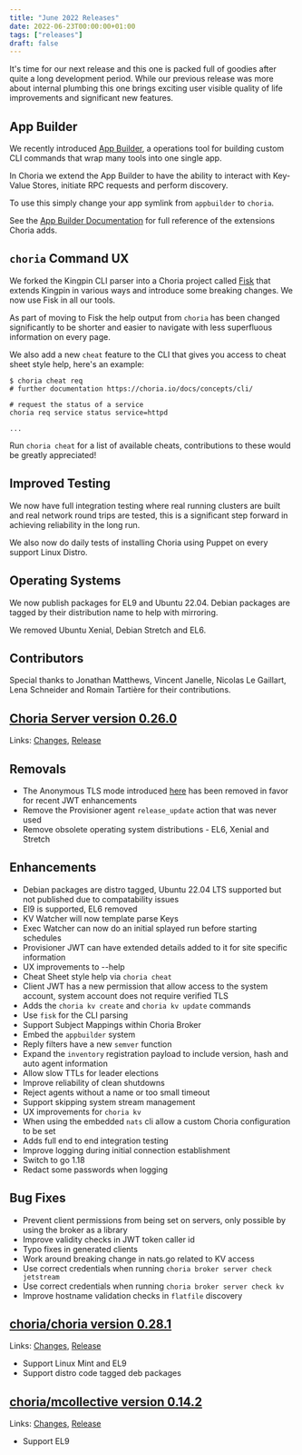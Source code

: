 ```yaml
---
title: "June 2022 Releases"
date: 2022-06-23T00:00:00+01:00
tags: ["releases"]
draft: false
---
```


It's time for our next release and this one is packed full of goodies after quite a long development period.
While our previous release was more about internal plumbing this one brings exciting user visible quality of
life improvements and significant new features.

## App Builder

We recently introduced [App Builder](https://choria.io/blog/post/2022/05/25/app_builder/), a operations tool
for building custom CLI commands that wrap many tools into one single app.

In Choria we extend the App Builder to have the ability to interact with Key-Value Stores, initiate RPC requests
and perform discovery.

To use this simply change your app symlink from `appbuilder` to `choria`.

See the [App Builder Documentation](https://choria-io.github.io/appbuilder/) for full reference of the extensions Choria adds.

## `choria` Command UX

We forked the Kingpin CLI parser into a Choria project called [Fisk](https://github.com/choria-io/fisk) that
extends Kingpin in various ways and introduce some breaking changes. We now use Fisk in all our tools.

As part of moving to Fisk the help output from `choria` has been changed significantly to be shorter and easier
to navigate with less superfluous information on every page.

We also add a new `cheat` feature to the CLI that gives you access to cheat sheet style help, here's an example:

```nohighlight
$ choria cheat req
# further documentation https://choria.io/docs/concepts/cli/

# request the status of a service
choria req service status service=httpd

...
```

Run `choria cheat` for a list of available cheats, contributions to these would be greatly appreciated!

## Improved Testing

We now have full integration testing where real running clusters are built and real network round trips are
tested, this is a significant step forward in achieving reliability in the long run.

We also now do daily tests of installing Choria using Puppet on every support Linux Distro.

## Operating Systems

We now publish packages for EL9 and Ubuntu 22.04. Debian packages are tagged by their distribution name to help with mirroring.

We removed Ubuntu Xenial, Debian Stretch and EL6.

## Contributors

Special thanks to Jonathan Matthews, Vincent Janelle, Nicolas Le Gaillart, Lena Schneider  and Romain Tartière for their contributions.

<!--more-->
## [Choria Server version 0.26.0](https://github.com/choria-io/go-choria)

Links: [Changes](https://github.com/choria-io/go-choria/compare/v0.25.1...v0.26.0), [Release](https://github.com/choria-io/go-choria/releases/tag/v0.26.0)

## Removals

 * The Anonymous TLS mode introduced [here](https://choria.io/blog/post/2020/09/13/aaa_improvements/) has been removed in favor for recent JWT enhancements
 * Remove the Provisioner agent `release_update` action that was never used
 * Remove obsolete operating system distributions - EL6, Xenial and Stretch

## Enhancements

 * Debian packages are distro tagged, Ubuntu 22.04 LTS supported but not published due to compatability issues
 * El9 is supported, EL6 removed
 * KV Watcher will now template parse Keys
 * Exec Watcher can now do an initial splayed run before starting schedules
 * Provisioner JWT can have extended details added to it for site specific information
 * UX improvements to --help
 * Cheat Sheet style help via `choria cheat`
 * Client JWT has a new permission that allow access to the system account, system account does not require verified TLS
 * Adds the `choria kv create` and `choria kv update` commands
 * Use `fisk` for the CLI parsing
 * Support Subject Mappings within Choria Broker
 * Embed the `appbuilder` system
 * Reply filters have a new `semver` function
 * Expand the `inventory` registration payload to include version, hash and auto agent information
 * Allow slow TTLs for leader elections
 * Improve reliability of clean shutdowns
 * Reject agents without a name or too small timeout
 * Support skipping system stream management
 * UX improvements for `choria kv`
 * When using the embedded `nats` cli allow a custom Choria configuration to be set
 * Adds full end to end integration testing
 * Improve logging during initial connection establishment
 * Switch to go 1.18
 * Redact some passwords when logging

## Bug Fixes

 * Prevent client permissions from being set on servers, only possible by using the broker as a library
 * Improve validity checks in JWT token caller id
 * Typo fixes in generated clients
 * Work around breaking change in nats.go related to KV access
 * Use correct credentials when running `choria broker server check jetstream`
 * Use correct credentials when running `choria broker server check kv`
 * Improve hostname validation checks in `flatfile` discovery

## [choria/choria version 0.28.1](https://forge.puppet.com/choria/choria)

Links: [Changes](https://github.com/choria-io/puppet-choria/compare/0.27.3...0.28.1), [Release](https://forge.puppet.com/choria/mcollective_choria/0.28.1/readme)

 * Support Linux Mint and EL9
 * Support distro code tagged deb packages

## [choria/mcollective version 0.14.2](https://forge.puppet.com/choria/mcollective)

Links: [Changes](https://github.com/choria-io/puppet-mcollective/compare/0.14.1...0.14.2), [Release](https://forge.puppet.com/choria/mcollective/0.14.2/readme)

 * Support EL9
